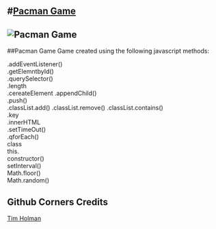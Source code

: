 #[Pacman Game](https://pacman-sample.netlify.app)
---
![Pacman Game](https://i.imgur.com/vCcoXZ5.png)
---
##Pacman Game
Game created using the following javascript methods:  

.addEventListener()     
.getElemntbyId()          
.querySelector()          
.length             
.cereateElement
.appendChild()     
.push()          
.classList.add() 
.classList.remove()
.classList.contains()        
.key             
.innerHTML     
.setTimeOut()          
.qforEach()          
class             
this.     
constructor()          
setInterval()          
Math.floor()             
Math.random()    


## Github Corners Credits
[Tim Holman](http://tholman.com)
